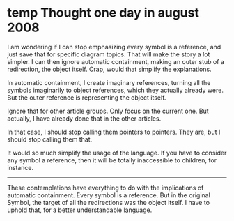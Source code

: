 temp Thought one day in august 2008
===================================

I am wondering if I can stop emphasizing every symbol is a reference, and just save that for specific diagram topics. That will make the story a lot simpler. I can then ignore automatic containment, making an outer stub of a redirection, the object itself. Crap, would that simplify the explanations.


In automatic containment, I create imaginary references, turning all the symbols imaginarily to object references,
which they actually already were. But the outer reference is representing the object itself.

Ignore that for other article groups. Only focus on the current one. But actually, I have already done that in the other articles.

In that case, I should stop calling them pointers to pointers. They are, but I should stop calling them that.

It would so much simplify the usage of the language. If you have to consider any symbol a reference, then it will be totally inaccessible to children, for instance.

-----

These contemplations have everything to do with the implications of automatic containment. Every symbol is a reference. But in the original Symbol, the target of all the redirections was the object itself. I have to uphold that, for a better understandable language.
